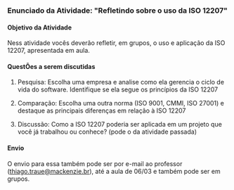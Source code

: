 ### **Enunciado da Atividade: "Refletindo sobre o uso da ISO 12207"**  

#### **Objetivo da Atividade**
Ness atividade vocês deverão refletir, em grupos, o uso e aplicação da ISO 12207, apresentada em aula.


#### QuestÕes a serem discutidas

1. Pesquisa: Escolha uma empresa e analise como ela gerencia o ciclo de vida do software. Identifique se ela segue os princípios da ISO 12207

2. Comparação: Escolha uma outra norma (ISO 9001, CMMI, ISO 27001) e destaque as principais diferenças em relação à ISO 12207

3. Discussão: Como a ISO 12207 poderia ser aplicada em um projeto que você já trabalhou ou conhece? (pode o da atividade passada)


#### Envio

O envio para essa também pode ser por e-mail ao professor (thiago.traue@mackenzie.br), até a aula de 06/03 e também pode ser em grupos. 



